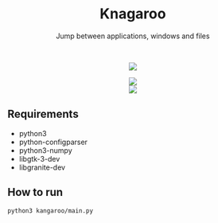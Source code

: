 <div align="center">
  <h1 align="center">Knagaroo</h1>
  <p align="center">Jump between applications, windows and files</p>
</div>

<br/>

<p align="center">
   <a href="https://github.com/mirkobrombin/Knagaroo/blob/master/LICENSE">
    <img src="https://img.shields.io/badge/License-GPL--3.0-blue.svg">
   </a>
</p>

<p align="center">
    <img  src="https://github.com/mirkobrombin/Knagaroo/blob/master/data/screenshot-1.png?raw=true"> <br>
    <img  src="https://github.com/mirkobrombin/Knagaroo/blob/master/data/screenshot-2.png?raw=true">

## Requirements
- python3
- python-configparser
- python3-numpy
- libgtk-3-dev
- libgranite-dev 

## How to run
```bash
python3 kangaroo/main.py

